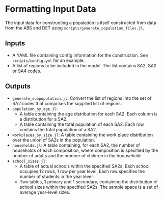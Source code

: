 # Formatting Input Data

The input data for constructing a population is itself constructed from data from the ABS and DET using `scripts/generate_population_files.jl`.

## Inputs

- A YAML file containing config information for the construction. See `scripts/config.yml` for an example.
- A list of regions to be included in the model. The list contains SA2, SA3 or SA4 codes.

## Outputs

- `generate_subpopulation.jl`: Convert the list of regions into the set of SA2 codes that comprises the supplied list of regions.
- `population_by_age.jl`:
    - A table containing the age distribution for each SA2. Each column is a distribution for a SA2.
    - A table containing the total population of each SA2. Each row contains the total population of a SA2.
- `workplaces_by_size.jl`: A table containing the work place distribution over the union of SA2s in the population.
- `households.jl`: A table containing, for each SA2, the number of households of each composition, where composition
is specified by the number of adults and the number of children in the houusehold.
- `school_sizes.jl`:
    - A table of actual schools within the specified SA2s. Each school occupies 12 rows, 1 row per year level. Each row specifies the number of students in the year level.
    - Two tables, 1 primary and 1 secondary, containing the distribution of school sizes within the specified SA2s. The sample space is a set of average year-level sizes.